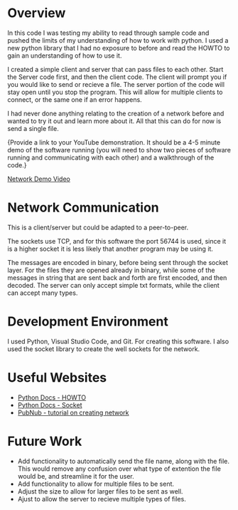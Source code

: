 # Overview

In this code I was testing my ability to read through sample code and pushed the limits of my understanding of how to work with python. I used a new python library that I had no exposure to before and read the HOWTO to gain an understanding of how to use it.  

I created a simple client and server that can pass files to each other. Start the Server code first, and then the client code. The client will prompt you if you would like to send or recieve a file. The server portion of the code will stay open until you stop the program. This will allow for multiple clients to connect, or the same one if an error happens. 

I had never done anything relating to the creation of a network before and wanted to try it out and learn more about it. All that this can do for now is send a single file.

{Provide a link to your YouTube demonstration.  It should be a 4-5 minute demo of the software running (you will need to show two pieces of software running and communicating with each other) and a walkthrough of the code.}

[Network Demo Video](https://youtu.be/Oi9ErC7f-mc)

# Network Communication

This is a client/server but could be adapted to a peer-to-peer. 

The sockets use TCP, and for this software the port 56744 is used, since it is a higher socket it is less likely that another program may be using it. 

The messages are encoded in binary, before being sent through the socket layer. For the files they are opened already in binary, while some of the messages in string that are sent back and forth are first encoded, and then decoded. The server can only accept simple txt formats, while the client can accept many types. 

# Development Environment

I used Python, Visual Studio Code, and Git. For creating this software. I also used the socket library to create the well sockets for the network.

# Useful Websites

* [Python Docs - HOWTO](https://docs.python.org/3.6/howto/sockets.html#sockets)
* [Python Docs - Socket](https://docs.python.org/3.6/library/socket.html)
* [PubNub - tutorial on creating network](https://www.pubnub.com/blog/socket-programming-in-python-client-server-p2p/)

# Future Work

* Add functionality to automatically send the file name, along with the file. This would remove any confusion over what type of extention the file would be, and streamline it for the user.
* Add functionality to allow for multiple files to be sent.
* Adjust the size to allow for larger files to be sent as well. 
* Ajust to allow the server to recieve multiple types of files. 